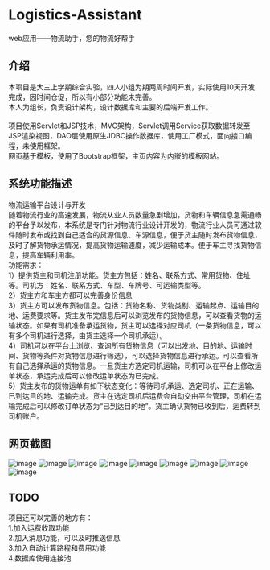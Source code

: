 # Logistics-Assistant
web应用——物流助手，您的物流好帮手

介绍
-----
本项目是大三上学期综合实验，四人小组为期两周时间开发，实际使用10天开发完成，因时间仓促，所以有小部分功能未完善。<br>
本人为组长，负责设计架构，设计数据库和主要的后端开发工作。
<br><br>
项目使用Servlet和JSP技术，MVC架构，Servlet调用Service获取数据转发至JSP渲染视图，DAO层使用原生JDBC操作数据库，使用工厂模式，面向接口编程，未使用框架。
<br>
网页基于模板，使用了Bootstrap框架，主页内容为内嵌的模板网站。<br>

系统功能描述
--
物流运输平台设计与开发<br>
随着物流行业的高速发展，物流从业人员数量急剧增加，货物和车辆信息急需通畅的平台予以发布，本系统是专门针对物流行业设计开发的，物流行业人员可通过软件随时发布或找到自己适合的货源信息、车源信息，便于货主随时发布货物信息，及时了解货物承运情况，提高货物运输速度，减少运输成本。便于车主寻找货物信息，提高车辆利用率。<br>
功能需求：<br>
1）提供货主和司机注册功能。货主方包括：姓名、联系方式、常用货物、住址等。司机方：姓名、联系方式、车型、车牌号、可运输类型等。<br>
2）货主方和车主方都可以完善身份信息<br>
3）货主方可以发布货物信息。包括：货物名称、货物类别、运输起点、运输目的地、运费要求等。货主发布完信息后可以浏览发布的货物信息，可以查看货物的运输状态。如果有司机准备承运货物，货主可以选择对应司机（一条货物信息，可以有多个司机进行选择，由货主选择一个司机承运）。<br>
4）司机可以在平台上浏览、查询所有货物信息（可以出发地、目的地、运输时间、货物等条件对货物信息进行筛选），可以选择货物信息进行承运。可以查看所有自己选择承运的货物信息。一旦货主方选定司机运输，司机可以在平台上修改运单状态，承运完成后可以修改运单状态为已完成。<br>
5）货主发布的货物运单有如下状态变化：等待司机承运、选定司机、正在运输、已到达目的地、运输完成。货主在选定司机后运费会自动交由平台管理，司机在运输完成后可以修改订单状态为“已到达目的地”。货主确认货物已收到后，运费转到司机账户。<br>

网页截图
--

![image](https://github.com/Geolo1997/Logistics-Assistant/raw/master/image/2019-03-16%2000-23-28屏幕截图.png)
![image](https://github.com/Geolo1997/Logistics-Assistant/raw/master/image/2019-03-16%2000-24-14屏幕截图.png)
![image](https://github.com/Geolo1997/Logistics-Assistant/raw/master/image/2019-03-16%2000-24-58屏幕截图.png)
![image](https://github.com/Geolo1997/Logistics-Assistant/raw/master/image/2019-03-16%2000-26-49屏幕截图.png)
![image](https://github.com/Geolo1997/Logistics-Assistant/raw/master/image/2019-03-16%2010-48-21屏幕截图.png)
![image](https://github.com/Geolo1997/Logistics-Assistant/raw/master/image/2019-03-16%2010-49-19屏幕截图.png)
![image](https://github.com/Geolo1997/Logistics-Assistant/raw/master/image/2019-03-16%2010-49-59屏幕截图.png)
![image](https://github.com/Geolo1997/Logistics-Assistant/raw/master/image/2019-03-16%2010-50-21屏幕截图.png)
![image](https://github.com/Geolo1997/Logistics-Assistant/raw/master/image/2019-03-16%2010-53-39屏幕截图.png)

TODO
--
项目还可以完善的地方有：<br>
1.加入运费收取功能<br>
2.加入消息功能，可以及时推送信息<br>
3.加入自动计算路程和费用功能<br>
4.数据库使用连接池

